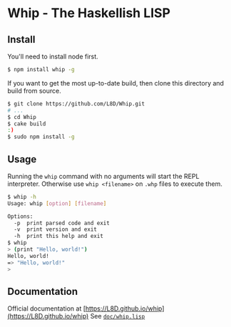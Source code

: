 Whip - The Haskellish LISP
==========================

Install
-------
You'll need to install node first.
``` bash
$ npm install whip -g
```
If you want to get the most up-to-date build, then clone this directory and build from source.
``` bash
$ git clone https://github.com/L8D/Whip.git
# ...
$ cd Whip
$ cake build
:)
$ sudo npm install -g
```

Usage
-----
Running the `whip` command with no arguments will start the REPL interpreter. Otherwise use `whip <filename>` on `.whp` files to execute them.
``` bash
$ whip -h
Usage: whip [option] [filename]

Options:
  -p  print parsed code and exit
  -v  print version and exit
  -h  print this help and exit
$ whip
> (print "Hello, world!")
Hello, world!
=> "Hello, world!"
>
```

Documentation
-------------
Official documentation at [https://L8D.github.io/whip](https://L8D.github.io/whip)
See [`doc/whip.lisp`](https://L8D.github.io/whip/docs/whip.lisp)
